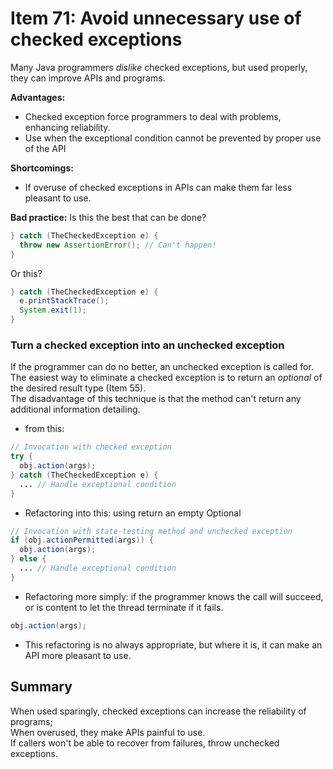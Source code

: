 # Item 71: Avoid unnecessary use of checked exceptions

Many Java programmers *dislike* checked exceptions, but used properly, they can improve APIs and programs.

**Advantages:**
- Checked exception force programmers to deal with problems, enhancing reliability.
- Use when the exceptional condition cannot be prevented by proper use of the API

**Shortcomings:**
- If overuse of checked exceptions in APIs can make them far less pleasant to use.

**Bad practice:**
Is this the best that can be done?
``` java
} catch (TheCheckedException e) {
  throw new AssertionError(); // Can't happen!
}
```
Or this?
``` java
} catch (TheCheckedException e) {
  e.printStackTrace();
  System.exit(1);
}
```

### Turn a checked exception into an unchecked exception  
If the programmer can do no better, an unchecked exception is called for.  
The easiest way to eliminate a checked exception is to return an _optional_ of the desired result type (Item 55).  
The disadvantage of this technique is that the method can't return any additional information detailing.  

- from this:
``` java
// Invocation with checked exception
try {
  obj.action(args);
} catch (TheCheckedException e) {
  ... // Handle exceptional condition
}
```
- Refactoring into this: using return an empty Optional
``` java
// Invocation with state-testing method and unchecked exception
if (obj.actionPermitted(args)) {
  obj.action(args);
} else {
  ... // Handle exceptional condition
}
```
- Refactoring more simply: if the programmer knows the call will succeed, or is content to let the thread terminate if it fails.
``` java
obj.action(args);
```
- This refactoring is no always appropriate, but where it is, it can make an API more pleasant to use.

## Summary
When used sparingly, checked exceptions can increase the reliability of programs;  
When overused, they make APIs painful to use.  
If callers won't be able to recover from failures, throw unchecked exceptions.  

